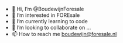 - 👋 Hi, I’m @BoudewijnForesale
- 👀 I’m interested in FOREsale
- 🌱 I’m currently learning to code
- 💞️ I’m looking to collaborate on ...
- 📫 How to reach me boudewijn@foresale.nl

<!---
BoudewijnForesale/BoudewijnForesale is a ✨ special ✨ repository because its `README.md` (this file) appears on your GitHub profile.
You can click the Preview link to take a look at your changes.
--->
